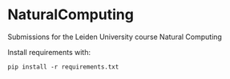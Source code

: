 # NaturalComputing
Submissions for the Leiden University course Natural Computing

Install requirements with:
```
pip install -r requirements.txt
```
